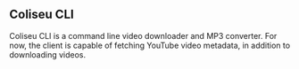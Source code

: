 Coliseu CLI
----

Coliseu CLI is a command line video downloader and MP3 converter. For now, the client is capable of fetching YouTube video metadata, in addition to downloading videos.